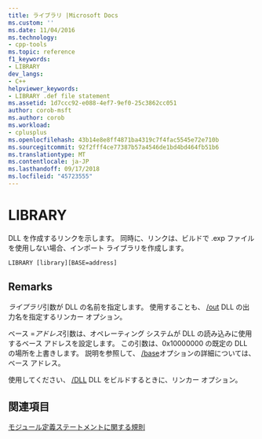 ```yaml
---
title: ライブラリ |Microsoft Docs
ms.custom: ''
ms.date: 11/04/2016
ms.technology:
- cpp-tools
ms.topic: reference
f1_keywords:
- LIBRARY
dev_langs:
- C++
helpviewer_keywords:
- LIBRARY .def file statement
ms.assetid: 1d7ccc92-e088-4ef7-9ef0-25c3862cc051
author: corob-msft
ms.author: corob
ms.workload:
- cplusplus
ms.openlocfilehash: 43b14e8e8ff4871ba4319c7f4fac5545e72e710b
ms.sourcegitcommit: 92f2fff4ce77387b57a4546de1bd4bd464fb51b6
ms.translationtype: MT
ms.contentlocale: ja-JP
ms.lasthandoff: 09/17/2018
ms.locfileid: "45723555"
---
```

# <a name="library"></a>LIBRARY

DLL を作成するリンクを示します。 同時に、リンクは、ビルドで .exp ファイルを使用しない場合、インポート ライブラリを作成します。

```
LIBRARY [library][BASE=address]
```

## <a name="remarks"></a>Remarks

*ライブラリ*引数が DLL の名前を指定します。 使用することも、 [/out](../../build/reference/out-output-file-name.md) DLL の出力名を指定するリンカー オプション。

ベース =*アドレス*引数は、オペレーティング システムが DLL の読み込みに使用するベース アドレスを設定します。 この引数は、0x10000000 の既定の DLL の場所を上書きします。 説明を参照して、 [/base](../../build/reference/base-base-address.md)オプションの詳細については、ベース アドレス。

使用してください、 [/DLL](../../build/reference/dll-build-a-dll.md) DLL をビルドするときに、リンカー オプション。

## <a name="see-also"></a>関連項目

[モジュール定義ステートメントに関する規則](../../build/reference/rules-for-module-definition-statements.md)